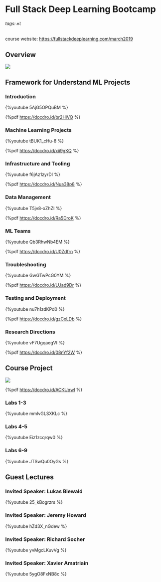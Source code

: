 # Full Stack Deep Learning Bootcamp

###### tags: `ml`

course website: https://fullstackdeeplearning.com/march2019

## Overview

![](https://i.imgur.com/tIduNOW.png)

## Framework for Understand ML Projects

### Introduction

{%youtube 5AjG5OPQuBM %}

{%pdf https://docdro.id/br2HlVQ %}

### Machine Learning Projects

{%youtube tBUK1_cHu-8 %}

{%pdf https://docdro.id/xii9gKQ %}

### Infrastructure and Tooling

{%youtube f6jAz1zyrDI %}

{%pdf https://docdro.id/Nua38p8 %}

### Data Management

{%youtube T5jv8-xZhZI %}

{%pdf https://docdro.id/Ra5DroK %}

### ML Teams

{%youtube Qb3RhwNb4EM %}

{%pdf https://docdro.id/U0Zdfrn %}

### Troubleshooting

{%youtube GwGTwPcG0YM %}

{%pdf https://docdro.id/LUad9Dr %}

### Testing and Deployment

{%youtube nu7h1zdKPd0 %}

{%pdf https://docdro.id/gzCxLDb %}

### Research Directions

{%youtube vF7UgqaegVI %}

{%pdf https://docdro.id/08nYf2W %}

## Course Project

![](https://i.imgur.com/G2YUiX7.png)

{%pdf https://docdro.id/ACKUqwl %}

### Labs 1-3

{%youtube mmlvGLSXKLc %}

### Labs 4-5

{%youtube Eiz1zcqrqw0 %}

### Labs 6-9

{%youtube JTSwQu0OyGs %}

## Guest Lectures

### Invited Speaker: Lukas Biewald

{%youtube 25_kBogrzrs %}

### Invited Speaker: Jeremy Howard

{%youtube hZd3X_nGdew %}

### Invited Speaker: Richard Socher

{%youtube yvMgcLKuvVg %}

### Invited Speaker: Xavier Amatriain

{%youtube 5ygO8FxNB8c %}